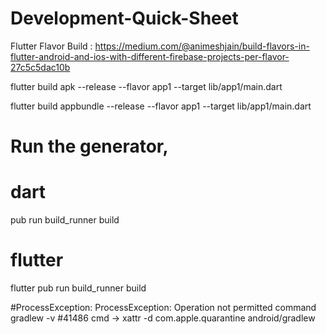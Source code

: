 # Development-Quick-Sheet

Flutter Flavor Build : 
https://medium.com/@animeshjain/build-flavors-in-flutter-android-and-ios-with-different-firebase-projects-per-flavor-27c5c5dac10b

flutter build apk --release --flavor app1 --target lib/app1/main.dart

flutter build appbundle --release --flavor app1 --target lib/app1/main.dart

# Run the generator,

# dart
pub run build_runner build
# flutter
flutter pub run build_runner build

#ProcessException: ProcessException: Operation not permitted command gradlew -v #41486
cmd ->    xattr -d com.apple.quarantine android/gradlew
